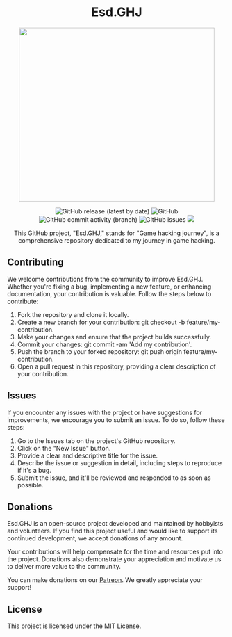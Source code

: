 <h1 align="center">Esd.GHJ</h1>

<p align="center">
  <img src="https://i.imgur.com/2IQzLtv.png" width="450", height="400">
</p>

<p align="center">
  <img src="https://img.shields.io/github/v/release/Emilprivate/Esd.GHJ" alt="GitHub release (latest by date)">
  <img src="https://img.shields.io/github/license/Emilprivate/Esd.GHJ" alt="GitHub">
  <img src="https://img.shields.io/github/commit-activity/t/Emilprivate/Esd.GHJ" alt="GitHub commit activity (branch)">
  <img src="https://img.shields.io/github/issues/Emilprivate/Esd.GHJ" alt="GitHub issues">
  <img src="https://img.shields.io/badge/-c++-black?logo=c%2B%2B&style=social alt="C++20">
</p>

<p align="center">
This GitHub project, "Esd.GHJ," stands for "Game hacking journey", is a comprehensive repository dedicated to my journey in game hacking.
</p>

## Contributing
We welcome contributions from the community to improve Esd.GHJ. Whether you're fixing a bug, implementing a new feature, or enhancing documentation, your contribution is valuable. Follow the steps below to contribute:

1) Fork the repository and clone it locally.
2) Create a new branch for your contribution: git checkout -b feature/my-contribution.
3) Make your changes and ensure that the project builds successfully.
4) Commit your changes: git commit -am 'Add my contribution'.
5) Push the branch to your forked repository: git push origin feature/my-contribution.
6) Open a pull request in this repository, providing a clear description of your contribution.

## Issues
If you encounter any issues with the project or have suggestions for improvements, we encourage you to submit an issue. To do so, follow these steps:

1) Go to the Issues tab on the project's GitHub repository.
2) Click on the "New Issue" button.
3) Provide a clear and descriptive title for the issue.
4) Describe the issue or suggestion in detail, including steps to reproduce if it's a bug.
5) Submit the issue, and it'll be reviewed and responded to as soon as possible.

## Donations
Esd.GHJ is an open-source project developed and maintained by hobbyists and volunteers. If you find this project useful and would like to support its continued development, we accept donations of any amount.

Your contributions will help compensate for the time and resources put into the project. Donations also demonstrate your appreciation and motivate us to deliver more value to the community.

You can make donations on our [Patreon](https://www.patreon.com/redfane). We greatly appreciate your support!

## License
This project is licensed under the MIT License.

